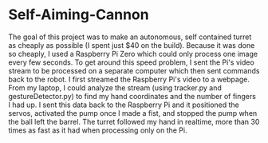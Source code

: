 # Self-Aiming-Cannon
The goal of this project was to make an autonomous, self contained turret as cheaply as possible (I spent just $40 on the build). Because it was done so cheaply, I used a Raspberry Pi Zero which could only process one image every few seconds. To get around this speed problem, I sent the Pi's video stream to be processed on a separate computer which then sent commands back to the robot. I first streamed the Raspberry Pi's video to a webpage. From my laptop, I could analyze the stream (using tracker.py and gestureDetector.py) to find my hand coordinates and the number of fingers I had up. I sent this data back to the Raspberry Pi and it positioned the servos, activated the pump once I made a fist, and stopped the pump when the ball left the barrel. The turret followed my hand in realtime, more than 30 times as fast as it had when processing only on the Pi. 

